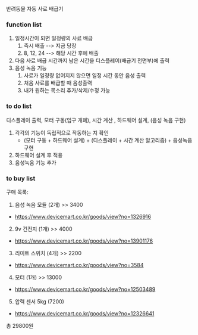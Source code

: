 반려동물 자동 사료 배급기

### function list

1. 일정시간이 되면 일정량의 사료 배급
	1. 즉시 배출 --> 지금 당장
	2. 8, 12, 24 --> 해당 시간 후에 배출 
2. 다음 사료 배급 시간까지 남은 시간을 디스플레이(배급기 전면부)에 출력
3. 음성 녹음 기능
	1. 사료가 일정량 없어지지 않으면 일정 시간 동안 음성 출력
	2. 처음 사료를 배급할 때 음성출력 
	3. 내가 원하는 목소리 추가/삭제/수정 가능



### to do list

디스플레이 출력, 모터 구동(입구 개폐), 시간 계산 , 하드웨어 설계, (음성 녹음 구현)

1. 각각의 기능이 독립적으로 작동하는 지 확인
	- (모터 구동 + 하드웨어 설계) + (디스플레이 + 시간 계산 알고리즘) + 음성녹음  구현
2. 하드웨어 설계 후 적용
3. 음성녹음 기능 추가	


### to buy list

구매 목록: 
1. 음성 녹음 모듈 (2개) >> 3400
 - https://www.devicemart.co.kr/goods/view?no=1326916

2. 9v 건전지 (1개) >> 4000
 - https://www.devicemart.co.kr/goods/view?no=13901176

3. 리미트 스위치 (4개) >> 2200
 - https://www.devicemart.co.kr/goods/view?no=3584

4. 모터 (1개) >> 13000
 - https://www.devicemart.co.kr/goods/view?no=12503489

5. 압력 센서 5kg (7200)
 - https://www.devicemart.co.kr/goods/view?no=12326641


총 29800원
